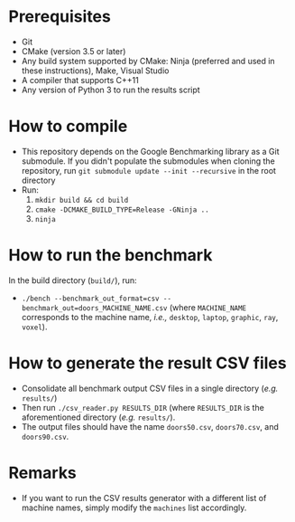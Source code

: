 # Prerequisites

- Git
- CMake (version 3.5 or later)
- Any build system supported by CMake: Ninja (preferred and used in these
  instructions), Make, Visual Studio
- A compiler that supports C++11
- Any version of Python 3 to run the results script

# How to compile

- This repository depends on the Google Benchmarking library as a Git submodule.
  If you didn't populate the submodules when cloning the repository,
  run `git submodule update --init --recursive` in the root directory
- Run:
  1. `mkdir build && cd build`
  2. `cmake -DCMAKE_BUILD_TYPE=Release -GNinja ..`
  3. `ninja`

# How to run the benchmark

In the build directory (`build/`), run:

- `./bench --benchmark_out_format=csv --benchmark_out=doors_MACHINE_NAME.csv`
  (where `MACHINE_NAME` corresponds to the machine name, *i.e.,* `desktop`,
  `laptop`, `graphic`, `ray`, `voxel`).

# How to generate the result CSV files

- Consolidate all benchmark output CSV files in a single directory (*e.g.*
  `results/`)
- Then run `./csv_reader.py RESULTS_DIR` (where `RESULTS_DIR` is the
  aforementioned directory (*e.g.* `results/`).
- The output files should have the name `doors50.csv`, `doors70.csv`, and
  `doors90.csv`.

# Remarks

- If you want to run the CSV results generator with a different list of
  machine names, simply modify the `machines` list accordingly.
